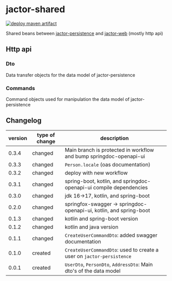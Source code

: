 # jactor-shared
[![deploy maven artifact](https://github.com/jactor-rises/jactor-shared/actions/workflows/deploy.yaml/badge.svg)](https://github.com/jactor-rises/jactor-shared/actions/workflows/deploy.yaml)

Shared beans between [jactor-persistence](https://github.com/jactor-rises/jactor-persistencehttps://github.com/jactor-rises/jactor-web) and
[jactor-web]() (mostly http api)

## Http api

### Dto
Data transfer objects for the data model of jactor-persistence

### Commands
Command objects used for manipulation the data model of jactor-persistence

## Changelog
| version | type of change  | description                                                           |
|---------|-----------------|-----------------------------------------------------------------------|
| 0.3.4   | changed         | Main branch is protected in workflow and bump springdoc-openapi-ui    |
| 0.3.3   | changed         | `Person.locale` (oas documentation)                                   |
| 0.3.2   | changed         | deploy with new workflow                                              |
| 0.3.1   | changed         | spring-boot, kotlin, and springdoc-openapi-ui compile dependencies    |
| 0.3.0   | changed         | jdk 16->17, kotlin, and spring-boot                                   |
| 0.2.0   | changed         | springfox-swagger -> springdoc-openapi-ui, kotlin, and spring-boot    |
| 0.1.3   | changed         | kotlin and spring-boot version                                        |
| 0.1.2   | changed         | kotlin and java version                                               |
| 0.1.1   | changed         | `CreateUserCommandDto`: added swagger documentation                   |
| 0.1.0   | created         | `CreateUserCommandDto`: used to create a user on `jactor-persistence` |
| 0.0.1   | created         | `UserDto`, `PersonDto`, `AddressDto`: Main dto's of the data model    |
